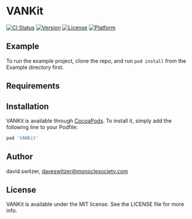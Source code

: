 # VANKit

[![CI Status](http://img.shields.io/travis/david.switzer/VANKit.svg?style=flat)](https://travis-ci.org/david.switzer/VANKit)
[![Version](https://img.shields.io/cocoapods/v/VANKit.svg?style=flat)](http://cocoapods.org/pods/VANKit)
[![License](https://img.shields.io/cocoapods/l/VANKit.svg?style=flat)](http://cocoapods.org/pods/VANKit)
[![Platform](https://img.shields.io/cocoapods/p/VANKit.svg?style=flat)](http://cocoapods.org/pods/VANKit)

## Example

To run the example project, clone the repo, and run `pod install` from the Example directory first.

## Requirements

## Installation

VANKit is available through [CocoaPods](http://cocoapods.org). To install
it, simply add the following line to your Podfile:

```ruby
pod 'VANKit'
```

## Author

david.switzer, daveswitzer@monoclesociety.com

## License

VANKit is available under the MIT license. See the LICENSE file for more info.
